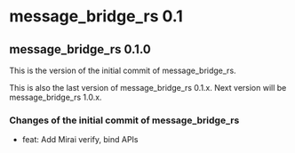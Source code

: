 # message_bridge_rs 0.1

## message_bridge_rs 0.1.0

This is the version of the initial commit of message_bridge_rs.

This is also the last version of message_bridge_rs 0.1.x. Next version will be
message_bridge_rs 1.0.x.

### Changes of the initial commit of message_bridge_rs

* feat: Add Mirai verify, bind APIs
